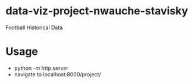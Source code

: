 # data-viz-project-nwauche-stavisky
Football Historical Data

# Usage
- python -m http.server
- navigate to localhost:8000/project/